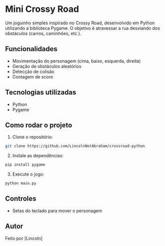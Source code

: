 



# Mini Crossy Road

Um joguinho simples inspirado no Crossy Road, desenvolvido em Python utilizando a biblioteca Pygame. O objetivo é atravessar a rua desviando dos obstáculos (carros, caminhões, etc.).

## Funcionalidades

- Movimentação do personagem (cima, baixo, esquerda, direita)
- Geração de obstáculos aleatórios
- Detecção de colisão
- Contagem de score

## Tecnologias utilizadas

- Python
- Pygame

## Como rodar o projeto

1. Clone o repositório:
```bash
git clone https://github.com/LincolnNotAbraham/crossroad-python
````

2. Instale as dependências:

```bash
pip install pygame
```

3. Execute o jogo:

```bash
python main.py
```

## Controles

* Setas do teclado para mover o personagem

## Autor

Feito por [Lincoln]

```
